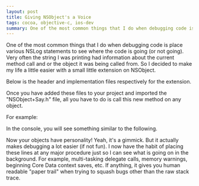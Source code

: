 ```yaml
---
layout: post
title: Giving NSObject's a Voice
tags: cocoa, objective-c, ios-dev
summary: One of the most common things that I do when debugging code is place various NSLog statements to see where the code is going (or not going).  Very often the string I was printing had information about the current method call and or the object it was being called from.  So I decided to make my life a little easier with a small little extension on NSObject.
---
```

One of the most common things that I do when debugging code is place various NSLog statements to see where the code is going (or not going).  Very often the string I was printing had information about the current method call and or the object it was being called from.  So I decided to make my life a little easier with a small little extension on NSObject.

Below is the header and implementation files respectively for the extension.

<script src="https://gist.github.com/1111543.js"> </script>

<script src="https://gist.github.com/1111546.js"> </script>

Once you have added these files to your project and imported the "NSObject+Say.h" file, all you have to do is call this new method on any object.

For example:

<script src="https://gist.github.com/1111548.js"> </script>

In the console, you will see something similar to the following.

<script src="https://gist.github.com/1111551.js"> </script>

Now your objects have personality! Yeah, it's a gimmick. But it actually makes debugging a lot easier (if not fun). I now have the habit of placing these lines at any major procedure just so I can see what is going on in the background. For example, multi-tasking delegate calls, memory warnings, beginning Core Data context saves, etc. If anything, it gives you human readable "paper trail" when trying to squash bugs other than the raw stack trace.
